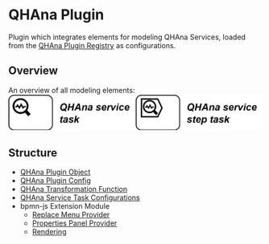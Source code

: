# QHAna Plugin
Plugin which integrates elements for modeling QHAna Services, loaded from the [QHAna Plugin Registry](https://github.com/UST-QuAntiL/qhana-plugin-registry) as configurations. 

## Overview
An overview of all modeling elements:
![QHAna Overview](QHAna-Overview.png)

## Structure
- [QHAna Plugin Object](../../../../components/bpmn-q/modeler-component/extensions/qhana/QHAnaPlugin.js)
- [QHAna Plugin Config](../../../../components/bpmn-q/modeler-component/extensions/qhana/config/QHAnaConfigManager.js)
- [QHAna Transformation Function](../../../../components/bpmn-q/modeler-component/extensions/qhana/transformation/QHAnaTransformationHandler.js)
- [QHAna Service Task Configurations](../../../../components/bpmn-q/modeler-component/extensions/qhana/configurations)
- bpmn-js Extension Module
  - [Replace Menu Provider](../../../../components/bpmn-q/modeler-component/extensions/qhana/menu/QHAnaReplaceMenuProvider.js)
  - [Properties Panel Provider](../../../../components/bpmn-q/modeler-component/extensions/qhana/properties/QHAnaPropertiesProvider.js)
  - [Rendering](../../../../components/bpmn-q/modeler-component/extensions/qhana/rendering/QHAnaRenderer.js)